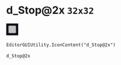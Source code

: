 # d_Stop@2x `32x32`
<img src="/img/d_Stop.png" width=32 height=32>

``` CSharp
EditorGUIUtility.IconContent("d_Stop@2x")
```
```
d_Stop@2x
```
